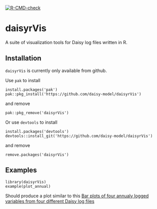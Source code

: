 <!-- badges: start -->
[![R-CMD-check](https://github.com/daisy-model/daisyrVis/actions/workflows/R-CMD-check.yaml/badge.svg)](https://github.com/daisy-model/daisyrVis/actions/workflows/R-CMD-check.yaml)
<!-- badges: end -->

# daisyrVis 
A suite of visualization tools for Daisy log files written in R.

## Installation
`daisyrVis` is currently only available from github.

Use `pak` to install

    install.packages('pak')
    pak::pkg_install('https://github.com/daisy-model/daisyrVis')

and remove

    pak::pkg_remove('daisyrVis')

Or use `devtools` to install

    install.packages('devtools')
    devtools::install_git('https://github.com/daisy-model/daisyrVis')

and remove

    remove.packages('daisyrVis')

## Examples

    library(daisyrVis)
    example(plot_annual)

Should produce a plot similar to this [Bar plots of four annualy logged variables from four different Daisy log files](inst/extdata/annual/Annual-FN/plot_annual_example.png)

